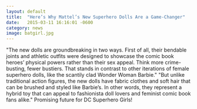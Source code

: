 ```yaml
---
layout: default
title:  "Here’s Why Mattel’s New Superhero Dolls Are a Game-Changer"
date:   2015-03-11 16:16:01 -0600
category: news
image: batgirl.jpg
---
```


"The new dolls are groundbreaking in two ways. First of all, their bendable joints and athletic outfits were designed to showcase the comic book heroes’ physical powers rather than their sex appeal. 
Think more crime-busting, fewer bustiers. That stands in contrast to other iterations of female superhero dolls, like the scantily clad Wonder Woman Barbie."
"But unlike traditional action figures, the new dolls have fabric clothes and soft hair that can be brushed and styled like Barbie’s. 
In other words, they represent a hybrid toy that can appeal to fashionista doll lovers and feminist comic book fans alike." 
Promising future for DC Superhero Girls!